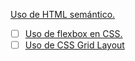 [Uso de HTML semántico.](https://developer.mozilla.org/en-US/docs/Glossary/Semantics#Semantics_in_HTML)
* [ ] [Uso de flexbox en CSS.](https://css-tricks.com/snippets/css/a-guide-to-flexbox/)
* [ ] [Uso de CSS Grid Layout](https://css-tricks.com/snippets/css/complete-guide-grid/)